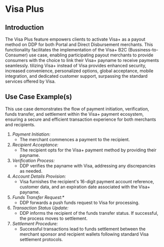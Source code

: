 # Visa Plus

## Introduction

The Visa Plus feature empowers clients to activate Visa+ as a payout method on DDP for both Portal and Direct Disbursement merchants. This functionality facilitates the implementation of the Visa+ B2C (Bussiness-to-Consumer) use case, enabling participating payout merchants to provide consumers with the choice to link their Visa+ payname to receive payments seamlessly. tilizing Visa+ instead of Visa provides enhanced security, increased convenience, personalized options, global acceptance, mobile integration, and dedicated customer support, surpassing the standard services offered by Visa.

## Use Case Example(s)

This use case demonstrates the flow of payment initiation, verification, funds transfer, and settlement within the Visa+ payment ecosystem, ensuring a secure and efficient transaction experience for both merchants and recipients.

1. *Payment Initiation:*
   - The merchant commences a payment to the recipient.
2. *Recipient Acceptance:*
   - The recipient opts for the Visa+ payment method by providing their payname.
3. *Verification Process:*
   - DDP verifies the payname with Visa, addressing any discrepancies as needed.
4. *Account Details Provision:*
   - Visa furnishes the recipient's 16-digit payment account reference, customer data, and an expiration date associated with the Visa+ payname.
5. *Funds Transfer Request:**
   - DDP forwards a push funds request to Visa for processing.
6. *Transaction Status Update:*
   - DDP informs the recipient of the funds transfer status. If successful, the process moves to settlement.
7. *Settlement Procedure:*
   - Successful transactions lead to funds settlement between the merchant sponsor and recipient wallets following standard Visa settlement protocols.

